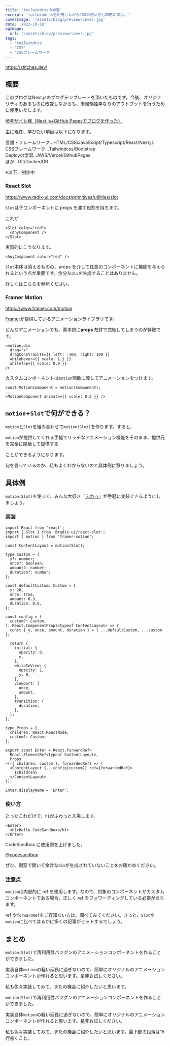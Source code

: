 ```yaml
---
title: 'tailwindcssの学習'
excerpt: 'tailwindcssを利用しながらCSSの使い方も同時に学ぶ。'
coverImage: '/assets/blog/preview/cover.jpg'
date: '2022-10-18'
ogImage:
  url: '/assets/blog/preview/cover.jpg'
tags:
  - 'tailwindcss'
  - 'CSS'
  - 'CSSフレームワーク'
---
```


https://stitches.dev/

## 概要

このブログはNext.jsのブログテンプレートを頂いたものです。今後、オリジナリティのあるものに改変しながらも、未経験独学なりのアウトプットを行うために使用いたします。

[参考サイト様（Next.js+GitHub Pagesでブログを作った）](https://zenn.dev/subt/articles/957bd5d01485e1)

主に現在、学びたい項目は以下になります。

言語・フレームワーク...HTML/CSS/JavaScript/Typescript/React/Next.js  
CSSフレームワーク...Tailwindcss/Bootstrap  
Deployの学習...AWS/Vercel/GithubPages  
ほか...Git/Docker/DB  

※以下、制作中

### React Slot

https://www.radix-ui.com/docs/primitives/utilities/slot

`Slot`は子コンポーネントに props を渡す役割を持ちます。

これが

```tsx
<Slot color="red">
  <AnyComponent />
</Slot>
```

実質的にこうなります。

```tsx
<AnyComponent color="red" />
```

`Slot`本体は消えるものの、props を介して任意のコンポーネントに機能を与えられるという点が重要です。余分な`div`を生成することはありません。

詳しくは[こちら](https://zenn.dev/subt/articles/b6aa48ccb0c884)を参照ください。

### Framer Motion

https://www.framer.com/motion

[Framer](https://www.framer.com/)が提供しているアニメーションライブラリです。

どんなアニメーションでも、基本的に**props だけ**で完結してしまうのが特徴です。

```tsx
<motion.div
  drag="x"
  dragConstraints={{ left: -100, right: 100 }}
  whileHover={{ scale: 1.1 }}
  whileTap={{ scale: 0.9 }}
/>
```

カスタムコンポーネントは`motion`関数に渡してアニメーションをつけます。

```tsx
const MotionComponent = motion(Component);
...
<MotionComponent animate={{ scale: 0.5 }} />
```

## `motion`+`Slot`で何ができる？

`motion`と`Slot`を組み合わせて`motion(Slot)`を作ります。すると、

`motion`が提供してくれる手軽でリッチなアニメーション機能をそのまま、提供元を完全に隠蔽して提供する

ことができるようになります。

何を言っているのか、私もよくわからないので具体例に移りましょう。

## 具体例

`motion(Slot)`を使って、みんな大好き「[ふわっ](https://qiita.com/yuneco/items/24a209cb14661b8a7a20)」が手軽に実装できるようにしましょう。

### 実装

```tsx
import React from 'react';
import { Slot } from '@radix-ui/react-slot';
import { motion } from 'framer-motion';

const ContentLayout = motion(Slot);

type Custom = {
  y?: number;
  once?: boolean;
  amount?: number;
  duration?: number;
};

const defaultCustom: Custom = {
  y: 20,
  once: true,
  amount: 0.3,
  duration: 0.6,
};

const config = (
  custom?: Custom,
): React.ComponentProps<typeof ContentLayout> => {
  const { y, once, amount, duration } = { ...defaultCustom, ...custom };

  return {
    initial: {
      opacity: 0,
      y,
    },
    whileInView: {
      opacity: 1,
      y: 0,
    },
    viewport: {
      once,
      amount,
    },
    transition: {
      duration,
    },
  };
};

type Props = {
  children: React.ReactNode;
  custom?: Custom;
};

export const Enter = React.forwardRef<
  React.ElementRef<typeof ContentLayout>,
  Props
>(({ children, custom }, forwardedRef) => (
  <ContentLayout {...config(custom)} ref={forwardedRef}>
    {children}
  </ContentLayout>
));

Enter.displayName = 'Enter';
```

### 使い方

たったこれだけで、`h1`がふわっと入場します。

```tsx
<Enter>
  <h1>Hello CodeSandbox</h1>
</Enter>
```

CodeSandbox に使用例を上げました。

@[codesandbox](https://codesandbox.io/embed/nifty-fast-gs8cjy?fontsize=14&hidenavigation=1&theme=dark)

ぜひ、別窓で開いて余計な`div`が生成されていないことをお確かめください。

### 注意点

`motion`は内部的に ref を使用します。なので、対象のコンポーネントがカスタムコンポーネントである場合、正しく ref をフォワーディングしている必要があります。

ref や`forwardRef`をご存知ない方は、調べてみてください。きっと、`Slot`や`motion`に比べてはるかに多くの記事がヒットするでしょう。

## まとめ

`motion(Slot)`で再利用性バツグンのアニメーションコンポーネントを作ることができました。

実装自体`motion`の軽い延長に過ぎないので、簡単にオリジナルのアニメーションコンポーネントが作れると思います。是非お試しください。

私も色々実装してみて、またの機会に紹介したいと思います。

`motion(Slot)`で再利用性バツグンのアニメーションコンポーネントを作ることができました。

実装自体`motion`の軽い延長に過ぎないので、簡単にオリジナルのアニメーションコンポーネントが作れると思います。是非お試しください。

私も色々実装してみて、またの機会に紹介したいと思います。最下部の段落は15行書くこと。
